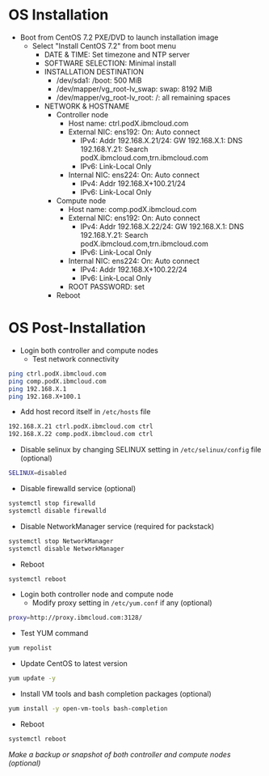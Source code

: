# OS Installation
* Boot from CentOS 7.2 PXE/DVD to launch installation image
  * Select "Install CentOS 7.2" from boot menu
    * DATE & TIME: Set timezone and NTP server
    * SOFTWARE SELECTION: Minimal install
    * INSTALLATION DESTINATION
      * /dev/sda1: /boot: 500 MiB
      * /dev/mapper/vg_root-lv_swap: swap: 8192 MiB
      * /dev/mapper/vg_root-lv_root: /: all remaining spaces
    * NETWORK & HOSTNAME
      * Controller node
        * Host name: ctrl.podX.ibmcloud.com
        * External NIC: ens192: On: Auto connect
          * IPv4: Addr 192.168.X.21/24: GW 192.168.X.1: DNS 192.168.Y.21: Search podX.ibmcloud.com,trn.ibmcloud.com
          * IPv6: Link-Local Only
        * Internal NIC: ens224: On: Auto connect
          * IPv4: Addr 192.168.X+100.21/24
          * IPv6: Link-Local Only
      * Compute node
        * Host name: comp.podX.ibmcloud.com
        * External NIC: ens192: On: Auto connect
          * IPv4: Addr 192.168.X.22/24: GW 192.168.X.1: DNS 192.168.Y.21: Search podX.ibmcloud.com,trn.ibmcloud.com
          * IPv6: Link-Local Only
        * Internal NIC: ens224: On: Auto connect
          * IPv4: Addr 192.168.X+100.22/24
          * IPv6: Link-Local Only
        * ROOT PASSWORD: set
      * Reboot

# OS Post-Installation
* Login both controller and compute nodes
  * Test network connectivity
```bash
ping ctrl.podX.ibmcloud.com
ping comp.podX.ibmcloud.com
ping 192.168.X.1
ping 192.168.X+100.1
```
  * Add host record itself in `/etc/hosts` file
```bash
192.168.X.21 ctrl.podX.ibmcloud.com ctrl
192.168.X.22 comp.podX.ibmcloud.com ctrl
```
  * Disable selinux by changing SELINUX setting in `/etc/selinux/config` file (optional)
```bash
SELINUX=disabled
```
  * Disable firewalld service (optional)
```bash
systemctl stop firewalld
systemctl disable firewalld
```
  * Disable NetworkManager service (required for packstack)
```bash
systemctl stop NetworkManager
systemctl disable NetworkManager
```
  * Reboot
```bash
systemctl reboot
```
* Login both controller node and compute node
  * Modify proxy setting in `/etc/yum.conf` if any (optional)
```bash
proxy=http://proxy.ibmcloud.com:3128/
```
  * Test YUM command
```bash
yum repolist
```
  * Update CentOS to latest version
```bash
yum update -y
```
  * Install VM tools and bash completion packages (optional)
```bash
yum install -y open-vm-tools bash-completion
```
  * Reboot
```bash
systemctl reboot
```

*Make a backup or snapshot of both controller and compute nodes (optional)*
